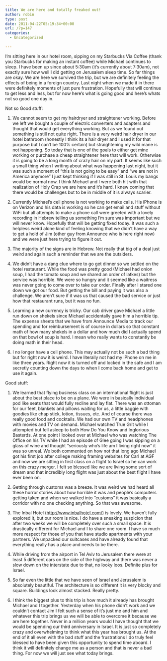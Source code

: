 ```yaml
---
title: We are here and totally freaked out!
author: robin
type: post
date: 2011-04-22T05:19:34+00:00
url: /?p=147
categories:
  - Uncategorized

---
```

I&#8217;m sitting here in our hotel room, sipping on my Starbucks Via Coffee (thank you Starbucks for making an instant coffee) while Michael continues to sleep. I have been up since about 5:30am (it&#8217;s currently about 7:30am), not exactly sure how well I did getting on Jerusalem sleep time. So far things are okay. We are here we survived the trip, but we are definitely feeling the effects of being in a foreign country. Last night when we made it in there were definitely moments of just pure frustration. Hopefully that will continue to get less and less, but for now here&#8217;s what is going good and here&#8217;s whats not so good one day in.

Not so Good stuff:

1. We cannot seem to get my hairdryer and straightener working. Before we left we bought a couple of electric converters and adapters and thought that would get everything working. But as we found out something is still not quite right. There is a very weird hair dryer in our hotel bathroom (honestly I think its a hair dryer and I used it for that purpose but I can&#8217;t be 100% certain) but straightening my wild mane is not happening. So today that is one of the goals to either get mine working or purchase a cheap straightener here that will work. Otherwise it is going to be a long month of crazy hair on my part. It seems like such a small thing when I writing about what was happening last night, but it was such a moment of &#8220;this is not going to be easy&#8221; and &#8220;we are not in America anymore&#8221; I just kept thinking if I was still in St. Louis my bangs would be normal now. I think Michael and I were both hit with that realization of Holy Crap we are here and it&#8217;s hard. I knew coming that there would be challenges but to be in middle of it is always scarier.

2. Currently Michael&#8217;s cell phone is not working to make calls. His iPhone is on Verizon and his data is working so he can get email and stuff without WiFi but all attempts to make a phone call were greeted with a lovely recording in Hebrew telling us something I&#8217;m sure was important but we will never know. Hopefully that will be getting fixed today. It was such a helpless weird alone kind of feeling knowing that we didn&#8217;t have a way to get a hold of Jim (other guy from Announce who is here right now) and we were just here trying to figure it out.

3. The majority of the signs are in Hebrew. Not really that big of a deal just weird and again such a reminder that we are the outsiders.

4. We didn&#8217;t have a dang clue where to go get dinner so we settled on the hotel restaurant. While the food was pretty good (Michael had onion soup, I had the tomato soup and we shared an order of latkes) but the service was horrible. We were so hungry and it seemed like a waitress was never going to come over to take our order. Finally after I stared one down we got our food. But getting the bill and paying it was also a challenge. We aren&#8217;t sure if it was us that caused the bad service or just how that restaurant runs, but it was no fun.

5. Learning a new currency is tricky. Our cab driver gave Michael a little run down on shekels since Michael accidentally gave him a horrible tip. The expense sheets that we have from Announce Media to track our spending and for reimbursement is of course in dollars so that constant math of how many shekels in a dollar and how much did I actually spend on that bowl of soup is hard. I mean who really wants to constantly be doing math in their head.

6. I no longer have a cell phone. This may actually not be such a bad thing but for right now it is weird. I have literally not had my iPhone on me in like three years. Right now it is turned off and locked in the safe and I am secretly counting down the days to when I come back home and get to use it again.

Good stuff:

1. We learned that flying business class on an international flight is just about the best place to be on a plane. We were in basically individual pod like seats that would fully recline and lay flat. There was an ottoman for our feet, blankets and pillows waiting for us, a little baggie with goodies like chap stick, lotion, tissues, etc. And of course there was really good food and cocktails. We had our own TV and headphones with movies and TV on demand. Michael watched True Grit while I attempted but fell asleep to both How Do You Know and Inglorious Basterds. At one point I looked over at Michael who was watching The Office on his TV while I had an episode of Glee going I was sipping on a glass of wine and thought &#8220;seriously who&#8217;s life am I living right now&#8221; it was so unreal. We both commented on how not that long ago Michael got his first job after college making framing websites for Carl at AGF and now we are sitting in first class on a flight to Israel so he can work on this crazy merger. I felt so blessed like we are living some sort of dream and that incredibly long flight was just about the best flight I have ever been on.

2. Getting through customs was a breeze. It was weird we had heard all these horror stories about how horrible it was and people&#8217;s computers getting taken and when we walked into &#8220;customs&#8221; it was basically a corridor with no one checking anything. So that was awesome.

3. The Inbal Hotel (http://www.inbalhotel.com/) is lovely. We haven&#8217;t fully explored it, but our room is nice. I do have a sneaking suspicion that after two weeks we will be completely over such a small space. It is drastically different for Michael and I to share one room. I have so much more respect for those of you that have studio apartments with your partners. We unpacked our suitcases and have already found that everything really has a place and needs to be there.

4. While driving from the airport in Tel Aviv to Jerusalem there were at least 5 different cars on the side of the highway and there was never a slow down on the interstate due to that, no looky loos. Definite plus for Israel.

5. So far even the little that we have seen of Israel and Jerusalem is absolutely beautiful. The architecture is so different it is very blocky and square. Buildings look almost stacked. Really pretty.

6. I think the biggest plus to this trip is how much it already has brought Michael and I together. Yesterday when his phone didn&#8217;t work and we couldn&#8217;t contact Jim I felt such a sense of it&#8217;s just me and him and whatever this trip brings us we will be able to overcome it because we are here together. Never in a million years would I have thought that we would be spending our third anniversary in Israel. It is just so completely crazy and overwhelming to think what this year has brought us. At the end of it all even with the bad stuff and the frustrations I do truly feel blessed to have been given this opportunity to spend time aboard. I think it will definitely change me as a person and that is never a bad thing. For now we will just see what today brings.